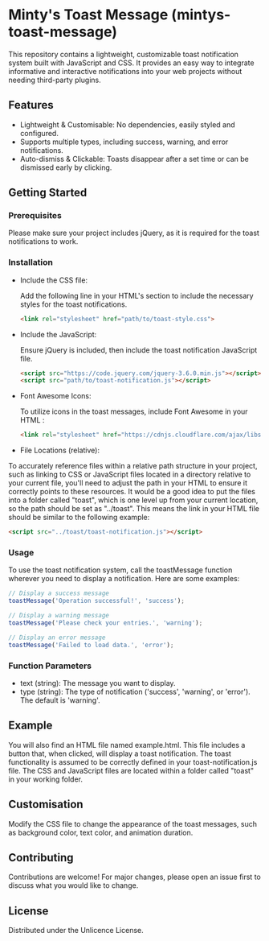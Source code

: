 
# Minty's Toast Message (mintys-toast-message)

This repository contains a lightweight, customizable toast notification system built with JavaScript and CSS. It provides an easy way to integrate informative and interactive notifications into your web projects without needing third-party plugins.

## Features

- Lightweight & Customisable: No dependencies, easily styled and configured.
- Supports multiple types, including success, warning, and error notifications.
- Auto-dismiss & Clickable: Toasts disappear after a set time or can be dismissed early by clicking.

## Getting Started

### Prerequisites

Please make sure your project includes jQuery, as it is required for the toast notifications to work.

### Installation

- Include the CSS file:

  Add the following line in your HTML's <head> section to include the necessary styles for the toast notifications.
  ```html
  <link rel="stylesheet" href="path/to/toast-style.css">
  ```

- Include the JavaScript:

  Ensure jQuery is included, then include the toast notification JavaScript file.
  ```html
  <script src="https://code.jquery.com/jquery-3.6.0.min.js"></script>
  <script src="path/to/toast-notification.js"></script>
  ```

- Font Awesome Icons:

  To utilize icons in the toast messages, include Font Awesome in your HTML <head>:
  ```html  
  <link rel="stylesheet" href="https://cdnjs.cloudflare.com/ajax/libs/font-awesome/6.0.0-beta3/css/all.min.css">
  ```
  
- File Locations (relative):

To accurately reference files within a relative path structure in your project, such as linking to CSS or JavaScript files located in a directory relative to your current file, you'll need to adjust the path in your HTML to ensure it correctly points to these resources. 
It would be a good idea to put the files into a folder called "toast", which is one level up from your current location, so the path should be set as "../toast".  This means the link in your HTML file should be similar to the following example:
  ```html  
  <script src="../toast/toast-notification.js"></script>
  ```

### Usage

To use the toast notification system, call the toastMessage function wherever you need to display a notification. Here are some examples:
  ```javascript  
  // Display a success message
  toastMessage('Operation successful!', 'success');
  
  // Display a warning message
  toastMessage('Please check your entries.', 'warning');
  
  // Display an error message
  toastMessage('Failed to load data.', 'error');
  
  ```

### Function Parameters

- text (string): The message you want to display.
- type (string): The type of notification ('success', 'warning', or 'error'). The default is 'warning'.

## Example

You will also find an HTML file named example.html. This file includes a button that, when clicked, will display a toast notification. The toast functionality is assumed to be correctly defined in your toast-notification.js file.
The CSS and JavaScript files are located within a folder called "toast" in your working folder.




## Customisation
Modify the CSS file to change the appearance of the toast messages, such as background color, text color, and animation duration.

## Contributing
Contributions are welcome! For major changes, please open an issue first to discuss what you would like to change.

## License
Distributed under the Unlicence License.
